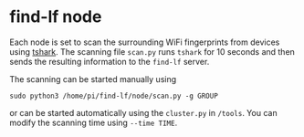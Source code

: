 # find-lf node

Each node is set to scan the surrounding WiFi fingerprints from devices using [tshark](https://www.wireshark.org/docs/man-pages/tshark.html). The scanning file `scan.py` runs `tshark` for 10 seconds and then sends the resulting information to the `find-lf` server.

The scanning can be started manually using 

```
sudo python3 /home/pi/find-lf/node/scan.py -g GROUP
```

or can be started automatically using the `cluster.py` in `/tools`. You can modify the scanning time using `--time TIME`.